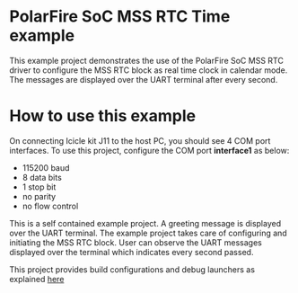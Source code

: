 # PolarFire SoC MSS RTC Time example
This example project demonstrates the use of the PolarFire SoC MSS RTC driver to
configure the MSS RTC block as real time clock in calendar mode. The
messages are displayed over the UART terminal after every second.

# How to use this example
On connecting Icicle kit J11 to the host PC, you should see 4 COM port interfaces.
To use this project, configure the COM port **interface1** as below:
 - 115200 baud
 - 8 data bits
 - 1 stop bit
 - no parity
 - no flow control

This is a self contained example project. A greeting message is displayed over
the UART terminal. The example project takes care of configuring and initiating
the MSS RTC block. User can observe the UART messages displayed over the terminal
which indicates every second passed.

This project provides build configurations and debug launchers as explained
[here](https://github.com/polarfire-soc/polarfire-soc-bare-metal-examples/blob/main/README.md)
